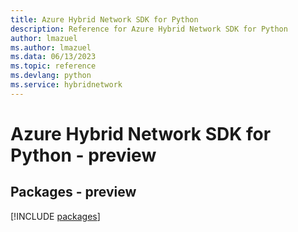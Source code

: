 ```yaml
---
title: Azure Hybrid Network SDK for Python
description: Reference for Azure Hybrid Network SDK for Python
author: lmazuel
ms.author: lmazuel
ms.data: 06/13/2023
ms.topic: reference
ms.devlang: python
ms.service: hybridnetwork
---
```

# Azure Hybrid Network SDK for Python - preview
## Packages - preview
[!INCLUDE [packages](hybrid-network-index.md)]
